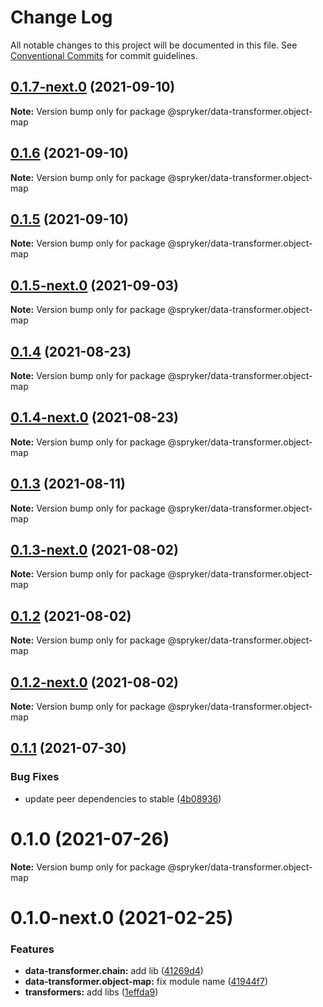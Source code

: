 # Change Log

All notable changes to this project will be documented in this file.
See [Conventional Commits](https://conventionalcommits.org) for commit guidelines.

## [0.1.7-next.0](https://github.com/spryker/ui-components/compare/@spryker/data-transformer.object-map@0.1.6...@spryker/data-transformer.object-map@0.1.7-next.0) (2021-09-10)

**Note:** Version bump only for package @spryker/data-transformer.object-map





## [0.1.6](https://github.com/spryker/ui-components/compare/@spryker/data-transformer.object-map@0.1.5-next.0...@spryker/data-transformer.object-map@0.1.6) (2021-09-10)

**Note:** Version bump only for package @spryker/data-transformer.object-map





## [0.1.5](https://github.com/spryker/ui-components/compare/@spryker/data-transformer.object-map@0.1.5-next.0...@spryker/data-transformer.object-map@0.1.5) (2021-09-10)

**Note:** Version bump only for package @spryker/data-transformer.object-map





## [0.1.5-next.0](https://github.com/spryker/ui-components/compare/@spryker/data-transformer.object-map@0.1.4...@spryker/data-transformer.object-map@0.1.5-next.0) (2021-09-03)

**Note:** Version bump only for package @spryker/data-transformer.object-map





## [0.1.4](https://github.com/spryker/ui-components/compare/@spryker/data-transformer.object-map@0.1.4-next.0...@spryker/data-transformer.object-map@0.1.4) (2021-08-23)

**Note:** Version bump only for package @spryker/data-transformer.object-map





## [0.1.4-next.0](https://github.com/spryker/ui-components/compare/@spryker/data-transformer.object-map@0.1.3...@spryker/data-transformer.object-map@0.1.4-next.0) (2021-08-23)

**Note:** Version bump only for package @spryker/data-transformer.object-map





## [0.1.3](https://github.com/spryker/ui-components/compare/@spryker/data-transformer.object-map@0.1.3-next.0...@spryker/data-transformer.object-map@0.1.3) (2021-08-11)

**Note:** Version bump only for package @spryker/data-transformer.object-map





## [0.1.3-next.0](https://github.com/spryker/ui-components/compare/@spryker/data-transformer.object-map@0.1.2...@spryker/data-transformer.object-map@0.1.3-next.0) (2021-08-02)

**Note:** Version bump only for package @spryker/data-transformer.object-map





## [0.1.2](https://github.com/spryker/ui-components/compare/@spryker/data-transformer.object-map@0.1.2-next.0...@spryker/data-transformer.object-map@0.1.2) (2021-08-02)

**Note:** Version bump only for package @spryker/data-transformer.object-map





## [0.1.2-next.0](https://github.com/spryker/ui-components/compare/@spryker/data-transformer.object-map@0.1.1...@spryker/data-transformer.object-map@0.1.2-next.0) (2021-08-02)

**Note:** Version bump only for package @spryker/data-transformer.object-map





## [0.1.1](https://github.com/spryker/ui-components/compare/@spryker/data-transformer.object-map@0.1.0...@spryker/data-transformer.object-map@0.1.1) (2021-07-30)


### Bug Fixes

* update peer dependencies to stable ([4b08936](https://github.com/spryker/ui-components/commit/4b0893691360cf4bd66935aed24873266c98c4e4))





# 0.1.0 (2021-07-26)

**Note:** Version bump only for package @spryker/data-transformer.object-map





# 0.1.0-next.0 (2021-02-25)


### Features

* **data-transformer.chain:** add lib ([41269d4](https://github.com/spryker/ui-components/commit/41269d46f7239aa485d8ef2f368a5b9ad16c8cab))
* **data-transformer.object-map:** fix module name ([41944f7](https://github.com/spryker/ui-components/commit/41944f7c787b506f36e2bb28ac5244dff10a23d4))
* **transformers:** add libs ([1effda9](https://github.com/spryker/ui-components/commit/1effda9b5d26b80dd8dbe4345077013b69219877))

